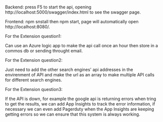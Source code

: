 
Backend:
press F5 to start the api, opening 
http://localhost:5000/swagger/index.html to see the swagger page.

Frontend:
npm snstall  then  npm start, page will automatically open http://localhost:8080/.

For the Extension question1:

Can use an Azure logic app to make the api call once an hour then store in a commos db or sending throught email.

For the Extension question2:

Just need to add the other search engines' api addresses in the envirenment of API and make the url as an array to make multiple API calls for different search engines.

For the Extension question3:

If the API is down, for example the google api is returning errors when tring to get the results, we can add App Insights to track the error information, if necessary we can even add Pagerduty when the App Insights are keeping getting errors so we can ensure that this system is always working.